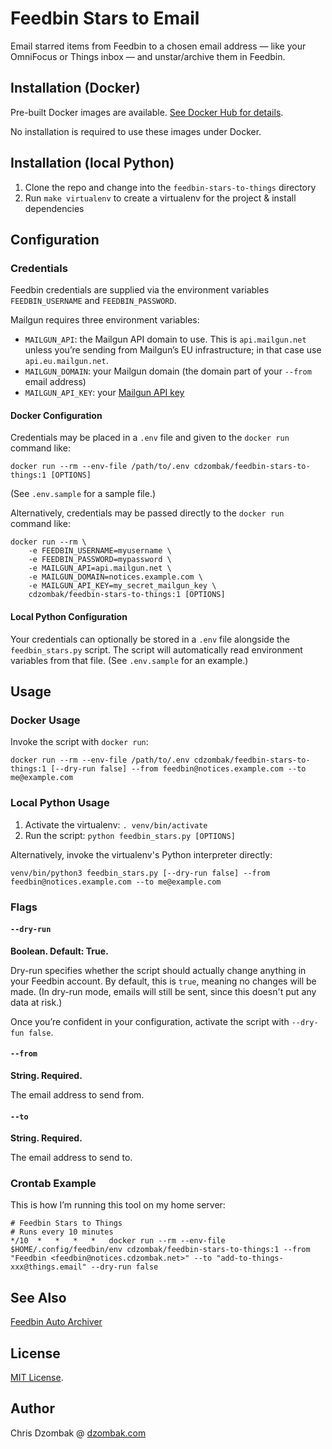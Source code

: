 # Feedbin Stars to Email

Email starred items from Feedbin to a chosen email address — like your OmniFocus or Things inbox — and unstar/archive them in Feedbin.

## Installation (Docker)

Pre-built Docker images are available. [See Docker Hub for details](https://hub.docker.com/r/cdzombak/feedbin-stars-to-things).

No installation is required to use these images under Docker.

## Installation (local Python)

1. Clone the repo and change into the `feedbin-stars-to-things` directory
2. Run `make virtualenv` to create a virtualenv for the project & install dependencies

## Configuration

### Credentials

Feedbin credentials are supplied via the environment variables `FEEDBIN_USERNAME` and `FEEDBIN_PASSWORD`.

Mailgun requires three environment variables:
- `MAILGUN_API`: the Mailgun API domain to use. This is `api.mailgun.net` unless you’re sending from Mailgun’s EU infrastructure; in that case use `api.eu.mailgun.net`.
- `MAILGUN_DOMAIN`: your Mailgun domain (the domain part of your `--from` email address)
- `MAILGUN_API_KEY`: your [Mailgun API key](https://app.mailgun.com/app/account/security/api_keys)

#### Docker Configuration

Credentials may be placed in a `.env` file and given to the `docker run` command like:

```shell
docker run --rm --env-file /path/to/.env cdzombak/feedbin-stars-to-things:1 [OPTIONS]
```

(See `.env.sample` for a sample file.)

Alternatively, credentials may be passed directly to the `docker run` command like:

```shell
docker run --rm \
    -e FEEDBIN_USERNAME=myusername \
    -e FEEDBIN_PASSWORD=mypassword \
    -e MAILGUN_API=api.mailgun.net \
    -e MAILGUN_DOMAIN=notices.example.com \
    -e MAILGUN_API_KEY=my_secret_mailgun_key \
    cdzombak/feedbin-stars-to-things:1 [OPTIONS]
```

#### Local Python Configuration

Your credentials can optionally be stored in a `.env` file alongside the `feedbin_stars.py` script. The script will automatically read environment variables from that file. (See `.env.sample` for an example.)

## Usage

### Docker Usage

Invoke the script with `docker run`:

```shell
docker run --rm --env-file /path/to/.env cdzombak/feedbin-stars-to-things:1 [--dry-run false] --from feedbin@notices.example.com --to me@example.com
```

### Local Python Usage

1. Activate the virtualenv: `. venv/bin/activate`
2. Run the script: `python feedbin_stars.py [OPTIONS]`

Alternatively, invoke the virtualenv's Python interpreter directly:

```shell
venv/bin/python3 feedbin_stars.py [--dry-run false] --from feedbin@notices.example.com --to me@example.com
```

### Flags

#### `--dry-run`

**Boolean. Default: True.**

Dry-run specifies whether the script should actually change anything in your Feedbin account. By default, this is `true`, meaning no changes will be made. (In dry-run mode, emails will still be sent, since this doesn't put any data at risk.)

Once you’re confident in your configuration, activate the script with `--dry-fun false`.

#### `--from`

**String. Required.**

The email address to send from.

#### `--to`

**String. Required.**

The email address to send to.

### Crontab Example

This is how I’m running this tool on my home server:

```
# Feedbin Stars to Things
# Runs every 10 minutes
*/10  *   *   *   *   docker run --rm --env-file $HOME/.config/feedbin/env cdzombak/feedbin-stars-to-things:1 --from "Feedbin <feedbin@notices.cdzombak.net>" --to "add-to-things-xxx@things.email" --dry-run false
```

## See Also

[Feedbin Auto Archiver](https://github.com/cdzombak/feedbin-auto-archiver)

## License

[MIT License](https://choosealicense.com/licenses/mit/#).

## Author

Chris Dzombak @ [dzombak.com](https://www.dzombak.com)
